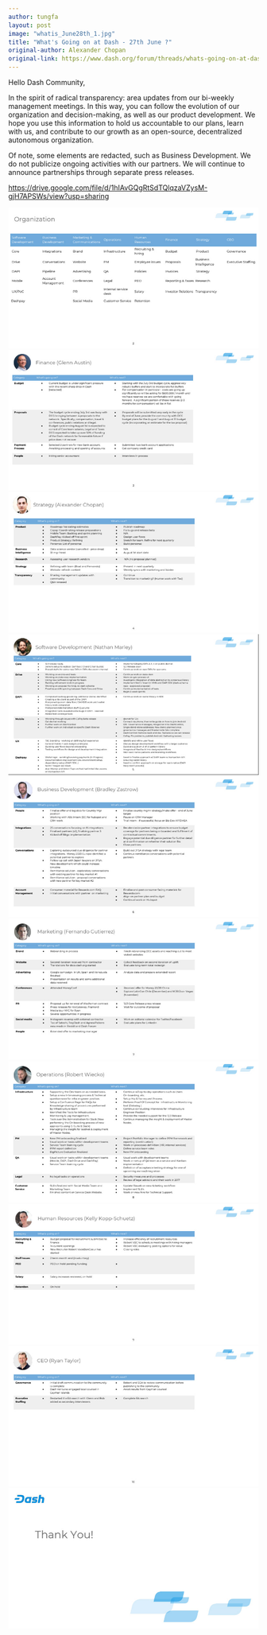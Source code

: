 ```yaml
---
author: tungfa
layout: post
image: "whatis_June28th_1.jpg"
title: "What's Going on at Dash - 27th June ?"
original-author: Alexander Chopan
original-link: https://www.dash.org/forum/threads/whats-going-on-at-dash.35432/page-4#post-191015
---
```




Hello Dash Community,


In the spirit of radical transparency: area updates from our bi-weekly management meetings. In this way, you can follow the evolution of our organization and decision-making, as well as our product development. We hope you use this information to hold us accountable to our plans, learn with us, and contribute to our growth as an open-source, decentralized autonomous organization.


Of note, some elements are redacted, such as Business Development. We do not publicize ongoing activities with our partners. We will continue to announce partnerships through separate press releases.


<https://drive.google.com/file/d/1hIAvGQgRtSdTQlqzaVZysM-gjH7APSWs/view?usp=sharing>


![whatis_June28th_2](/assets/img/blog/whatis_June28th_2.jpg)
![whatis_June28th_3](/assets/img/blog/whatis_June28th_3.jpg)
![whatis_June28th_4](/assets/img/blog/whatis_June28th_4.jpg)
![whatis_June28th_5](/assets/img/blog/whatis_June28th_5.jpg)
![whatis_June28th_6](/assets/img/blog/whatis_June28th_6.jpg)
![whatis_June28th_7](/assets/img/blog/whatis_June28th_7.jpg)
![whatis_June28th_8](/assets/img/blog/whatis_June28th_8.jpg)
![whatis_June28th_9](/assets/img/blog/whatis_June28th_9.jpg)
![whatis_June28th_10](/assets/img/blog/whatis_June28th_10.jpg)
![whatis_June28th_11](/assets/img/blog/whatis_June28th_11.jpg)
